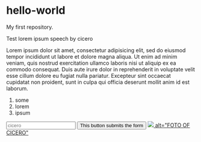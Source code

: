 # hello-world
My first repository. 
<!-- My first html web design from freecodecamp -->
<html>
<main>
<title>lorem ipsum</title>
<head>Test lorem ipsum speech by cicero</head>
<body>
<p>Lorem ipsum dolor sit amet, consectetur adipisicing elit, sed do eiusmod tempor incididunt ut labore et dolore magna aliqua. Ut enim ad minim veniam, quis nostrud 
exercitation ullamco laboris nisi ut aliquip ex ea commodo consequat. Duis aute irure dolor in reprehenderit in voluptate velit esse cillum dolore eu fugiat nulla 
pariatur. Excepteur sint occaecat cupidatat non proident, sunt in culpa qui officia deserunt mollit anim id est laborum.</p>

<ol>
<li>some</li>
<li>lorem</li>
<li>ipsum</>
</ol>
<a href="https://en.wikipedia.org/wiki/Cicero"<img src="https://upload.wikimedia.org/wikipedia/commons/8/8a/Bust_of_Cicero_%281st-cent._BC%29_-_Palazzo_Nuovo_-_Musei_Capitolini_-_Rome_2016.jpg" Bust of Cicero></a>
<form action="/where you want to just Cicero"></form>
<input type="text" placeholder="cicero" required>
<button type="submit">This button submits the form</button>
<a href="https://en.wikipedia.org/wiki/Cicero"><img src="https://www.philosophybasics.com/photos/cicero.jpg"> alt="FOTO OF CICERO"</a>



</html>
